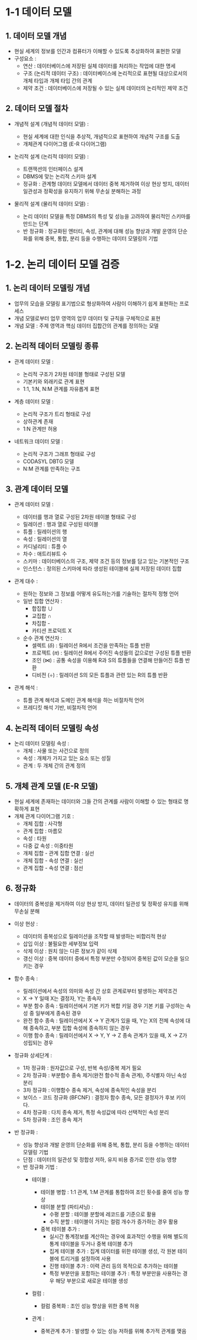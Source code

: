# 1-1 데이터 모델

## 1. 데이터 모델 개념
- 현실 세계의 정보를 인간과 컴퓨터가 이해할 수 있도록 추상화하여 표현한 모델
- 구성요소 :
    - 연산 : 데이터베이스에 저장된 실체 데이터를 처리하는 작업에 대한 명세
    - 구조 (논리적 데이터 구조) : 데이터베이스에 논리적으로 표현될 대상으로서의 개체 타입과 개체 타입 간의 관계
    - 제약 조건 : 데이터베이스에 저장될 수 있는 실제 데이터의 논리적인 제약 조건

## 2. 데이터 모델 절차

- 개념적 설계 (개념적 데이터 모델) :
    - 현실 세계에 대한 인식을 추상적, 개념적으로 표현하여 개념적 구조를 도출
    - 개체관계 다이어그램 (E-R 다이어그램)

- 논리적 설계 (논리적 데이터 모델) :
    - 트랜잭션의 인터페이스 설계
    - DBMS에 맞는 논리적 스키마 설계
    - 정규화 : 관계형 데이터 모델에서 데이터 중복 제거하여 이상 현상 방지, 데이터 일관성과 정확성을 유지하기 위해 무손실 분해하는 과정

- 물리적 설계 (물리적 데이터 모델) :
    - 논리 데이터 모델을 특정 DBMS의 특성 및 성능을 고려하여 물리적인 스키마를 만드는 단계
    - 반 정규화 : 정규화된 엔터티, 속성, 관계에 대해 성능 향상과 개발 운영의 단순화를 위해 중복, 통합, 분리 등을 수행하는 데이터 모델링의 기법

# 1-2. 논리 데이터 모델 검증

## 1. 논리 데이터 모델링 개념
- 업무의 모습을 모델링 표기법으로 형상화하여 사람이 이해하기 쉽게 표현하는 프로세스
- 개념 모델로부터 업무 영역의 업무 데이터 및 규칙을 구체적으로 표현
- 개념 모델 : 주제 영역과 핵심 데이터 집합간의 관계를 정의하는 모델

## 2. 논리적 데이터 모델링 종류
- 관계 데이터 모델 :
    - 논리적 구조가 2차원 테이블 형태로 구성된 모델
    - 기본키와 외래키로 관계 표현
    - 1:1, 1:N, N:M 관계를 자유롭게 표현

- 계층 데이터 모델 :
    - 논리적 구조가 트리 형태로 구성
    - 상하관계 존재
    - 1:N 관계만 허용

 - 네트워크 데이터 모델 :
    - 논리적 구조가 그래프 형태로 구성
    - CODASYL DBTG 모델
    - N:M 관계를 만족하는 구조

## 3. 관계 데이터 모델
 - 관계 데이터 모델 :
    - 데이터를 행과 열로 구성된 2차원 테이블 형태로 구성
    - 릴레이션 : 행과 열로 구성된 테이블
    - 튜플 : 릴레이션의 행
    - 속성 : 릴레이션의 열
    - 카디널리티 : 튜플 수
    - 차수 : 애트리뷰트 수
    - 스키마 : 데이터베이스의 구조, 제약 조건 등의 정보를 담고 있는 기본적인 구조
    - 인스턴스 : 정의된 스키마에 따라 생성된 테이블에 실제 저장된 데이터 집합

- 관계 대수 :
    - 원하는 정보와 그 정보를 어떻게 유도하는가를 기술하는 절차적 정형 언어
    - 일반 집합 연산자 :
        - 합집합 $\cup$
        - 교집합 $\cap$
        - 차집합 \-
        - 카티션 프로덕트 X
    - 순수 관계 연산자 :
        - 셀렉트 ($\delta$) : 릴레이션 R에서 조건을 만족하는 튜플 반환
        - 프로젝트 ($\pi$) : 릴레이션 R에서 주어진 속성들의 값으로만 구성된 튜플 반환
        - 조인 ($\Join$) : 공통 속성을 이용해 R과 S의 튜플들을 연결해 만들어진 튜플 반환 
        - 디비전 ($\div$) : 릴레이션 S의 모든 튜플과 관련 있는 R의 튜플 반환

- 관계 해석 :
    - 튜플 관계 해석과 도메인 관계 해석을 하는 비절차적 언어
    - 프레디킷 해석 기반, 비절차적 언어

## 4. 논리적 데이터 모델링 속성 
- 논리 데이터 모델링 속성 :
    - 개체 : 사물 또는 사건으로 정의
    - 속성 : 개체가  가지고 있는 요소 또는 성질
    - 관계 : 두 개체 간의 관계 정의

## 5. 개체 관계 모델 (E-R 모델)
- 현실 세계에 존재하는 데이터와 그들 간의 관계를 사람이 이해할 수 있는 형태로 명확하게 표현
- 개체 관계 다이어그램 기호 :
    - 개체 집합 : 사각형
    - 관계 집합 : 마름모
    - 속성 : 타원
    - 다중 값 속성 : 이중타원
    - 개체 집합 - 관계 집합 연결 : 실선
    - 개체 집합 - 속성 연결 : 실선
    - 관계 집합 - 속성 연결 : 점선

## 6. 정규화
- 데이터의 중복성을 제거하여 이상 현상 방지, 데이터 일관성 및 정확성 유지를 위해 무손실 분해
- 이상 현상 :
    - 데이터의 중복성으로 릴레이션을 조작할 때 발생하는 비합리적 현상
    - 삽입 이상 : 불필요한 세부정보 입력
    - 삭제 이상 : 원치 않는 다른 정보가 같이 삭제
    - 갱신 이상 : 중복 데이터 중에서 특정 부분만 수정되어 중복된 값이 모순을 일으키는 경우

- 함수 종속 :
    - 릴레이션에서 속성의 의미와 속성 간 상호 관계로부터 발생하는 제약조건
    - X -> Y 일때 X는 결정자, Y는 종속자
    - 부분 함수 종속 : 릴레이션에서 기본 키가 복합 키일 경우 기본 키를 구성하는 속성 중 일부에게 종속된 경우
    - 완전 함수 종속 : 릴레이션에서 X -> Y 관계가 있을 때, Y는 X의 전체 속성에 대해 종속하고, 부분 집합 속성에 종속하지 않는 경우
    - 이행 함수 종속 : 릴레이션에서 X -> Y, Y -> Z 종속 관계가 있을 때, X -> Z가 성립되는 경우

- 정규화 상세단계 :
    - 1차 정규화 : 원자값으로 구성, 반복 속성/중복 제거 필요
    - 2차 정규화 : 부분함수 종속 제거(완전 함수적 종속 관계), 주식별자 아닌 속성 분리
    - 3차 정규화 : 이행함수 종속 제거, 속성에 종속적인 속성을 분리
    - 보이스 - 코드 정규화 (BFCNF) : 결정자 함수 종속, 모든 결정자가 후보 키이다.
    - 4차 정규화 : 다치 종속 제거, 특정 속성값에 따라 선택적인 속성 분리
    - 5차 정규화 : 조인 종속 제거

- 반 정규화 :
    - 성능 향상과 개발 운영의 단순화를 위해 중복, 통합, 분리 등을 수행하는 데이터 모델링 기법
    - 단점 : 데이터의 일관성 및 정합성 저하, 유지 비용 증가로 인한 성능 영향
    - 반 정규화 기법 :
        - 테이블 :
            - 테이블 병합 : 1:1 관계, 1:M 관계를 통합하여 조인 횟수를 줄여 성능 향상
            - 테이블 분할 (파티셔닝) :
                - 수평 분할 : 테이블 분할에 레코드를 기준으로 활용
                - 수직 분할 : 테이블이 가지는 컬럼 개수가 증가하는 경우 활용
            - 중복 테이블 추가 :
                - 실시간 통계정보를 계산하는 경우에 효과적인 수행을 위해 별도의 통계 테이블을 두거나 중복 테이블 추가
                - 집계 테이블 추가 : 집계 데이터를 위한 테이블 생성, 각 원본 테이블에 트리거를 설정하여 사용
                - 진행 테이블 추가 : 이력 관리 등의 목적으로 추가하는 테이블
                - 특정 부분만을 포함하는 테이블 추가 : 특정 부분만을 사용하는 경우 해당 부분으로 새로운 테이블 생성
        
        - 컬럼 :
            - 컬럼 중복화 : 조인 성능 향상을 위한 중복 허용

        - 관계 :
            - 중복관계 추가 : 발생할 수 있는 성능 저하를 위해 추가적 관계를 맺음
